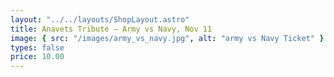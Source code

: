 ```yaml
---
layout: "../../layouts/ShopLayout.astro"
title: Anavets Tribute – Army vs Navy, Nov 11
image: { src: "/images/army_vs_navy.jpg", alt: "army vs Navy Ticket" }
types: false
price: 10.00
---
```

